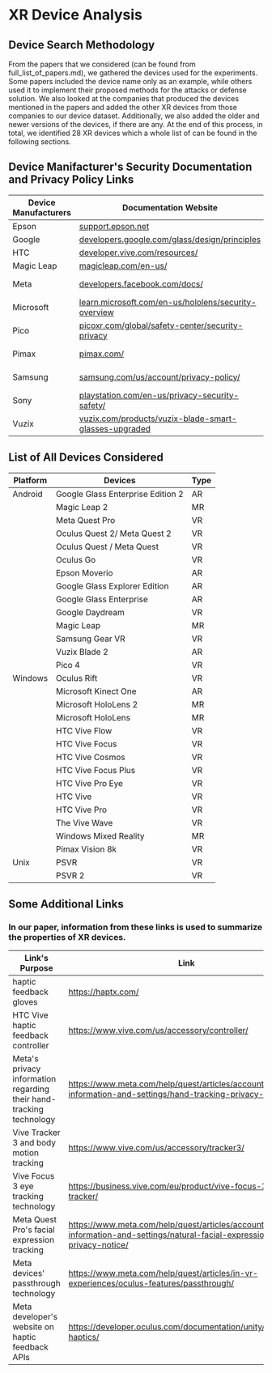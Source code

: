 # XR Device Analysis

## Device Search Methodology

From the papers that we considered (can be found from full_list_of_papers.md), we gathered the devices used for the experiments. Some papers included the device name only as an example, while others used it to implement their proposed methods for the attacks or defense solution. We also looked at the companies that produced the devices mentioned in the papers and added the other XR devices from those companies to our device dataset. Additionally, we also added the older and newer versions of the devices, if there are any. At the end of this process, in total, we identified 28 XR devices which a whole list of can be found in the following sections.

## Device Manifacturer's Security Documentation and Privacy Policy Links

| Device Manufacturers | Documentation Website | Privacy Policy |
| -------------------- | --------------------- | -------------- |
| Epson | [support.epson.net](https://support.epson.net) | [epson.com/privacy-policy/](https://epson.com/privacy-policy/) |
| Google | [developers.google.com/glass/design/principles](https://developers.google.com/glass/design/principles) | [policies.google.com/privacy](https://policies.google.com/privacy) |
| HTC | [developer.vive.com/resources/](https://developer.vive.com/resources/) | [htcinc.com/privacy-policy/](https://www.htcinc.com/privacy-policy/) |
| Magic Leap | [magicleap.com/en-us/](https://www.magicleap.com/en-us/) | [magicleap.com/privacy-policy](https://www.magicleap.com/privacy-policy) |
| Meta | [developers.facebook.com/docs/](https://developers.facebook.com/docs/) | [meta.com/legal/quest/privacy-policy-for-oculus-account-users/](https://www.meta.com/legal/quest/privacy-policy-for-oculus-account-users/) |
| Microsoft | [learn.microsoft.com/en-us/hololens/security-overview](https://learn.microsoft.com/en-us/hololens/security-overview) | [learn.microsoft.com/en-us/hololens/hololens2-privacy](https://learn.microsoft.com/en-us/hololens/hololens2-privacy) |
| Pico | [picoxr.com/global/safety-center/security-privacy](https://www.picoxr.com/global/safety-center/security-privacy) | [picoxr.com/global/legal/privacy-policy](https://www.picoxr.com/global/legal/privacy-policy) |
| Pimax | [pimax.com/](https://pimax.com/) | [affiliate.pimax.com/program-legal/privacy](https://affiliate.pimax.com/program-legal/privacy) |
| Samsung | [samsung.com/us/account/privacy-policy/](https://www.samsung.com/us/account/privacy-policy/) | [samsung.com/us/account/privacy-policy/](https://www.samsung.com/us/account/privacy-policy/) |
| Sony | [playstation.com/en-us/privacy-security-safety/](https://www.playstation.com/en-us/privacy-security-safety/) | [electronics.sony.com/privacy-policy](https://electronics.sony.com/privacy-policy) |
| Vuzix | [vuzix.com/products/vuzix-blade-smart-glasses-upgraded](https://www.vuzix.com/products/vuzix-blade-smart-glasses-upgraded) | [vuzix.com/pages/privacy-policy](https://www.vuzix.com/pages/privacy-policy) |


## List of All Devices Considered

| Platform | Devices                                      | Type |
|----------|----------------------------------------------|------|
| Android  | Google Glass Enterprise Edition 2            | AR   |
|          | Magic Leap 2                                 | MR   |
|          | Meta Quest Pro                               | VR   |
|          | Oculus Quest 2/ Meta Quest 2                 | VR   |
|          | Oculus Quest / Meta Quest                    | VR   |
|          | Oculus Go                                    | VR   |
|          | Epson Moverio                                | AR   |
|          | Google Glass Explorer Edition                | AR   |
|          | Google Glass Enterprise                      | AR   |
|          | Google Daydream                              | VR   |
|          | Magic Leap                                   | MR   |
|          | Samsung Gear VR                              | VR   |
|          | Vuzix Blade 2                                 | AR   |
|          | Pico 4                                       | VR   |
| Windows  | Oculus Rift                                  | VR   |
|          | Microsoft Kinect One                         | AR   |
|          | Microsoft HoloLens 2                         | MR   |
|          | Microsoft HoloLens                           | MR   |
|          | HTC Vive Flow                                | VR   |
|          | HTC Vive Focus                               | VR   |
|          | HTC Vive Cosmos                              | VR   |
|          | HTC Vive Focus Plus                          | VR   |
|          | HTC Vive Pro Eye                             | VR   |
|          | HTC Vive                                     | VR   |
|          | HTC Vive Pro                                 | VR   |
|          | The Vive Wave                                | VR   |
|          | Windows Mixed Reality                        | MR   |
|          | Pimax Vision 8k                              | VR   |
| Unix     | PSVR                                         | VR   |
|          | PSVR 2                                       | VR   |


## Some Additional Links
### In our paper, information from these links is used to summarize the properties of XR devices. 

|Link's Purpose| Link|
| -------------------- | --------------------- | 
| haptic feedback gloves | https://haptx.com/ | 
| HTC Vive haptic feedback controller | https://www.vive.com/us/accessory/controller/| 
| Meta's privacy information regarding their hand-tracking technology | https://www.meta.com/help/quest/articles/accounts/privacy-information-and-settings/hand-tracking-privacy-notice/ |
| Vive Tracker 3 and body motion tracking | https://www.vive.com/us/accessory/tracker3/|
| Vive Focus 3 eye tracking technology | https://business.vive.com/eu/product/vive-focus-3-eye-tracker/|
| Meta Quest Pro's facial expression tracking | https://www.meta.com/help/quest/articles/accounts/privacy-information-and-settings/natural-facial-expressions-privacy-notice/|
| Meta devices' passthrough technology | https://www.meta.com/help/quest/articles/in-vr-experiences/oculus-features/passthrough/|
| Meta developer's website on haptic feedback APIs | https://developer.oculus.com/documentation/unity/unity-haptics/|
